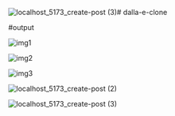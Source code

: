![localhost_5173_create-post (3)](https://github.com/usha14-03/dalla-e-clone/assets/138875551/27e7d19a-78ae-4c6b-9e7b-4ae64cad5267)# dalla-e-clone

#output

![img1](https://github.com/usha14-03/dalla-e-clone/assets/138875551/9d35e151-e4e9-47c7-89a9-945faa7619be)


![img2](https://github.com/usha14-03/dalla-e-clone/assets/138875551/b58b6c88-c795-408e-b17f-057af29a6040)


![img3](https://github.com/usha14-03/dalla-e-clone/assets/138875551/ffe442f5-c85a-4607-bba6-10154cbf940c)


![localhost_5173_create-post (2)](https://github.com/usha14-03/dalla-e-clone/assets/138875551/270e9974-7e91-45dc-bd68-a8964c1772e5)


![localhost_5173_create-post (3)](https://github.com/usha14-03/dalla-e-clone/assets/138875551/e8379d69-5e50-4833-a6c1-043f61755acc)
